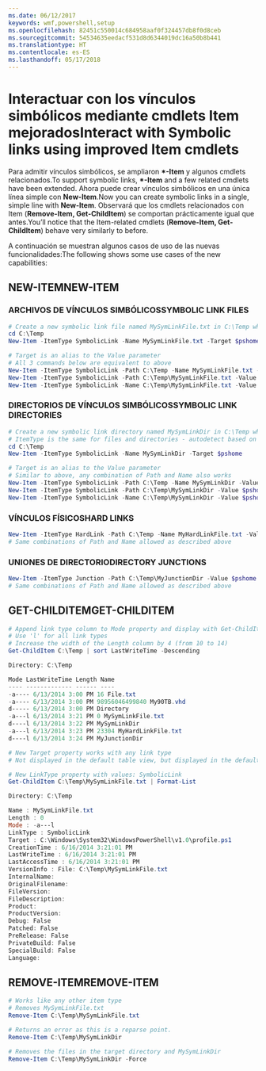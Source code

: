 ```yaml
---
ms.date: 06/12/2017
keywords: wmf,powershell,setup
ms.openlocfilehash: 82451c550014c684958aaf0f324457db8f0d8ceb
ms.sourcegitcommit: 54534635eedacf531d8d6344019dc16a50b8b441
ms.translationtype: HT
ms.contentlocale: es-ES
ms.lasthandoff: 05/17/2018
---
```

# <a name="interact-with-symbolic-links-using-improved-item-cmdlets"></a><span data-ttu-id="b9c82-102">Interactuar con los vínculos simbólicos mediante cmdlets Item mejorados</span><span class="sxs-lookup"><span data-stu-id="b9c82-102">Interact with Symbolic links using improved Item cmdlets</span></span>

<span data-ttu-id="b9c82-103">Para admitir vínculos simbólicos, se ampliaron **\*-Item** y algunos cmdlets relacionados.</span><span class="sxs-lookup"><span data-stu-id="b9c82-103">To support symbolic links, **\*-Item** and a few related cmdlets have been extended.</span></span> <span data-ttu-id="b9c82-104">Ahora puede crear vínculos simbólicos en una única línea simple con **New-Item**.</span><span class="sxs-lookup"><span data-stu-id="b9c82-104">Now you can create symbolic links in a single, simple line with **New-Item**.</span></span> <span data-ttu-id="b9c82-105">Observará que los cmdlets relacionados con Item (**Remove-Item, Get-ChildItem**) se comportan prácticamente igual que antes.</span><span class="sxs-lookup"><span data-stu-id="b9c82-105">You’ll notice that the Item-related cmdlets (**Remove-Item, Get-ChildItem**) behave very similarly to before.</span></span>

<span data-ttu-id="b9c82-106">A continuación se muestran algunos casos de uso de las nuevas funcionalidades:</span><span class="sxs-lookup"><span data-stu-id="b9c82-106">The following shows some use cases of the new capabilities:</span></span>

## <a name="new-item"></a><span data-ttu-id="b9c82-107">NEW-ITEM</span><span class="sxs-lookup"><span data-stu-id="b9c82-107">NEW-ITEM</span></span>

### <a name="symbolic-link-files"></a><span data-ttu-id="b9c82-108">ARCHIVOS DE VÍNCULOS SIMBÓLICOS</span><span class="sxs-lookup"><span data-stu-id="b9c82-108">SYMBOLIC LINK FILES</span></span>

```powershell
# Create a new symbolic link file named MySymLinkFile.txt in C:\Temp which links to $pshome\profile.ps1
cd C:\Temp
New-Item -ItemType SymbolicLink -Name MySymLinkFile.txt -Target $pshome\profile.ps1

# Target is an alias to the Value parameter
# All 3 commands below are equivalent to above
New-Item -ItemType SymbolicLink -Path C:\Temp -Name MySymLinkFile.txt -Value $pshome\profile.ps1
New-Item -ItemType SymbolicLink -Path C:\Temp\MySymLinkFile.txt -Value $pshome\profile.ps1
New-Item -ItemType SymbolicLink -Name C:\Temp\MySymLinkFile.txt -Value $pshome\profile.ps1
```

### <a name="symbolic-link-directories"></a><span data-ttu-id="b9c82-109">DIRECTORIOS DE VÍNCULOS SIMBÓLICOS</span><span class="sxs-lookup"><span data-stu-id="b9c82-109">SYMBOLIC LINK DIRECTORIES</span></span>

```powershell
# Create a new symbolic link directory named MySymLinkDir in C:\Temp which links to the $pshome folder
# ItemType is the same for files and directories - autodetect based on specified target
cd C:\Temp
New-Item -ItemType SymbolicLink -Name MySymLinkDir -Target $pshome

# Target is an alias to the Value parameter
# Similar to above, any combination of Path and Name also works
New-Item -ItemType SymbolicLink -Path C:\Temp -Name MySymLinkDir -Value $pshome
New-Item -ItemType SymbolicLink -Path C:\Temp\MySymLinkDir -Value $pshome
New-Item -ItemType SymbolicLink -Name C:\Temp\MySymLinkDir -Value $pshome
```

### <a name="hard-links"></a><span data-ttu-id="b9c82-110">VÍNCULOS FÍSICOS</span><span class="sxs-lookup"><span data-stu-id="b9c82-110">HARD LINKS</span></span>

```powershell
New-Item -ItemType HardLink -Path C:\Temp -Name MyHardLinkFile.txt -Value $pshome\profile.ps1
# Same combinations of Path and Name allowed as described above
```

### <a name="directory-junctions"></a><span data-ttu-id="b9c82-111">UNIONES DE DIRECTORIO</span><span class="sxs-lookup"><span data-stu-id="b9c82-111">DIRECTORY JUNCTIONS</span></span>

```powershell
New-Item -ItemType Junction -Path C:\Temp\MyJunctionDir -Value $pshome
# Same combinations of Path and Name allowed as described above
```

## <a name="get-childitem"></a><span data-ttu-id="b9c82-112">GET-CHILDITEM</span><span class="sxs-lookup"><span data-stu-id="b9c82-112">GET-CHILDITEM</span></span>

```powershell
# Append link type column to Mode property and display with Get-ChildItem
# Use 'l' for all link types
# Increase the width of the Length column by 4 (from 10 to 14)
Get-ChildItem C:\Temp | sort LastWriteTime -Descending

Directory: C:\Temp

Mode LastWriteTime Length Name
---- ------------- ------ ----
-a---- 6/13/2014 3:00 PM 16 File.txt
-a---- 6/13/2014 3:00 PM 98956046499840 My90TB.vhd
d----- 6/13/2014 3:00 PM Directory
-a---l 6/13/2014 3:21 PM 0 MySymLinkFile.txt
d----l 6/13/2014 3:22 PM MySymLinkDir
-a---l 6/13/2014 3:23 PM 23304 MyHardLinkFile.txt
d----l 6/13/2014 3:24 PM MyJunctionDir

# New Target property works with any link type
# Not displayed in the default table view, but displayed in the default list view

# New LinkType property with values: SymbolicLink
Get-ChildItem C:\Temp\MySymLinkFile.txt | Format-List

Directory: C:\Temp

Name : MySymLinkFile.txt
Length : 0
Mode : -a---l
LinkType : SymbolicLink
Target : C:\Windows\System32\WindowsPowerShell\v1.0\profile.ps1
CreationTime : 6/16/2014 3:21:01 PM
LastWriteTime : 6/16/2014 3:21:01 PM
LastAccessTime : 6/16/2014 3:21:01 PM
VersionInfo : File: C:\Temp\MySymLinkFile.txt
InternalName:
OriginalFilename:
FileVersion:
FileDescription:
Product:
ProductVersion:
Debug: False
Patched: False
PreRelease: False
PrivateBuild: False
SpecialBuild: False
Language:
```

## <a name="remove-item"></a><span data-ttu-id="b9c82-113">REMOVE-ITEM</span><span class="sxs-lookup"><span data-stu-id="b9c82-113">REMOVE-ITEM</span></span>

```powershell
# Works like any other item type
# Removes MySymLinkFile.txt
Remove-Item C:\Temp\MySymLinkFile.txt

# Returns an error as this is a reparse point.
Remove-Item C:\Temp\MySymLinkDir

# Removes the files in the target directory and MySymLinkDir
Remove-Item C:\Temp\MySymLinkDir -Force
```
